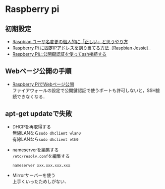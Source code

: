 # Raspberry pi
## 初期設定  
- [Raspbian ユーザ名変更の個人的に「正しい」と思うやり方](https://jyn.jp/raspberrypi-username-change/#i-3)
- [Raspberry Pi に固定IPアドレスを割り当てる方法（Raspbian Jessie）](https://qiita.com/marie_khr/items/b088ffb252a92eee8f5d)
- [Raspberry Piに公開鍵認証を使ってssh接続する](https://tool-lab.com/raspi-key-authentication-over-ssh/)
## Webページ公開の手順  
- [Raspberry PiでWebページ公開](https://qiita.com/rockhopper-penguin/items/66a8104bb1e4559ec144)  
  ファイアウォールの設定で公開鍵認証で使うポートも許可しないと，SSH接続できなくなる．  
## apt-get updateで失敗
- DHCPを再取得する  
  無線LANなら`sudo dhclient wlan0`  
  有線LANなら`sudo dhclient eth0`  

- nameserverを編集する  
  `/etc/resolv.conf`を編集する  
  ```
  nameserver xxx.xxx.xxx.xxx
  ```

- Mirrorサーバーを使う  
上手くいったためしがない．
